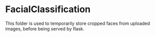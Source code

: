 # FacialClassification

This folder is used to temporarily store cropped faces from uploaded images, before being served by flask.
